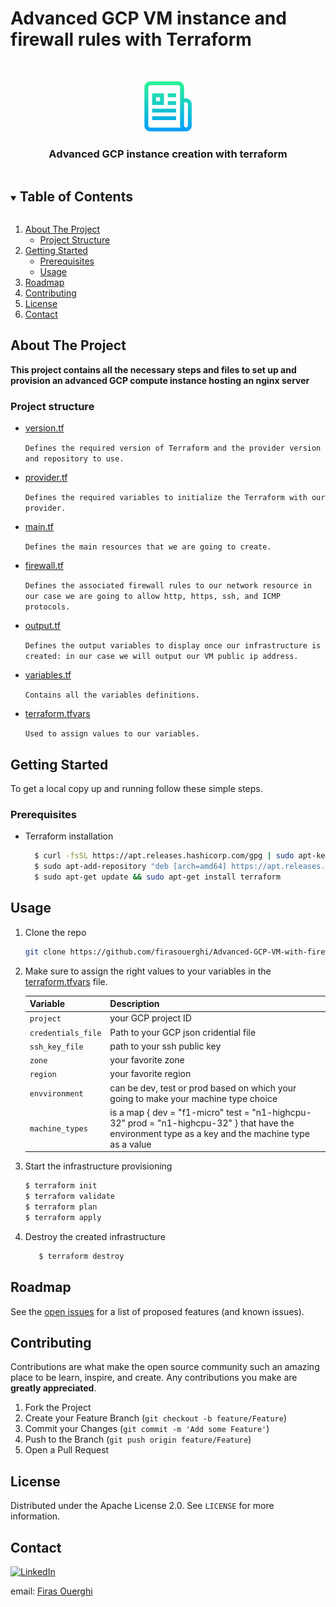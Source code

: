 # Advanced GCP VM instance and firewall rules with Terraform 



<!---[![Contributors][contributors-shield]][contributors-url]
[![Forks][forks-shield]][forks-url]
[![Stargazers][stars-shield]][stars-url]
[![Issues]][issues-url]
[![MIT License]][license-url]-->

<!-- PROJECT LOGO -->
<br />
<p align="center">
  <a href="https://github.com/firasouerghi/GCP_instance_module">
    <img src="images/logo.png" alt="Logo" width="80" height="80">
  </a>

  <h3 align="center">Advanced GCP instance creation with terraform</h3>

</p>



<!-- TABLE OF CONTENTS -->
<details open="open">
  <summary><h2 style="display: inline-block">Table of Contents</h2></summary>
  <ol>
    <li>
      <a href="#about-the-project">About The Project</a>
      <ul>
        <li><a href="#project-structure">Project Structure</a></li>
      </ul>
    </li>
    <li>
      <a href="#getting-started">Getting Started</a>
      <ul>
        <li><a href="#prerequisites">Prerequisites</a></li>
        <li><a href="#usage">Usage</a></li>
      </ul>
    </li>
    <li><a href="#roadmap">Roadmap</a></li>
    <li><a href="#contributing">Contributing</a></li>
    <li><a href="#license">License</a></li>
    <li><a href="#contact">Contact</a></li>
  </ol>
</details>



<!-- ABOUT THE PROJECT -->
## About The Project

**This project contains all the necessary steps and files to set up and provision an advanced GCP compute instance hosting an nginx server**


### Project structure

* [version.tf](https://github.com/firasouerghi/GCP_instance_module/blob/main/version.tf)

   `Defines the required version of Terraform and the provider version and repository to use.`

* [provider.tf](https://github.com/firasouerghi/GCP_instance_module/blob/main/provider.tf)

  `Defines the required variables to initialize the Terraform with our provider.`

* [main.tf](https://github.com/firasouerghi/GCP_instance_module/blob/main/main.tf)

  `Defines the main resources that we are going to create.`

* [firewall.tf](https://github.com/firasouerghi/GCP_instance_module/blob/main/firewall.tf)

  `Defines the associated firewall rules to our network resource in our case we are going to allow http, https, ssh, and ICMP protocols.`

* [output.tf](https://github.com/firasouerghi/GCP_instance_module/blob/main/output.tf)

  `Defines the output variables to display once our infrastructure is created: in our case we will output our VM public ip address. `

* [variables.tf](https://github.com/firasouerghi/GCP_instance_module/blob/main/variables.tf)

  `Contains all the variables definitions.`

* [terraform.tfvars](https://github.com/firasouerghi/GCP_instance_module/blob/main/terraform.tfvars)

  `Used to assign values to our variables.`



<!-- GETTING STARTED -->
## Getting Started

To get a local copy up and running follow these simple steps.

### Prerequisites

* Terraform installation
  ```sh
    $ curl -fsSL https://apt.releases.hashicorp.com/gpg | sudo apt-key add -
    $ sudo apt-add-repository "deb [arch=amd64] https://apt.releases.hashicorp.com $(lsb_release -cs) main"
    $ sudo apt-get update && sudo apt-get install terraform
  ```





<!-- USAGE EXAMPLES -->
## Usage

1. Clone the repo
   ```sh
   git clone https://github.com/firasouerghi/Advanced-GCP-VM-with-firewall-rules.git
   ```
2. Make sure to assign the right values to your variables in the [terraform.tfvars](https://github.com/firasouerghi/GCP_instance_module/blob/main/terraform.tfvars) file.

    | Variable | Description |
    |----------|-------|
    `project` | your GCP project ID
    `credentials_file` | Path to your GCP json cridential file
    `ssh_key_file` | path to your ssh public key
    `zone` | your favorite zone
    `region` | your favorite region
    `envvironment` | can be dev, test or prod based on which your going to make your machine type choice
    `machine_types` | is a map { dev  = "f1-micro" test = "n1-highcpu-32" prod = "n1-highcpu-32" } that have the environment type as a key and the machine type as a value



3. Start the infrastructure provisioning
   ```sh
   $ terraform init
   $ terraform validate
   $ terraform plan
   $ terraform apply
   ```
4. Destroy the created infrastructure
   ```sh
      $ terraform destroy
   ```


<!-- ROADMAP -->
## Roadmap

See the [open issues](https://github.com/firasouerghi/GCP_instance_module/issues) for a list of proposed features (and known issues).



<!-- CONTRIBUTING -->
## Contributing

Contributions are what make the open source community such an amazing place to be learn, inspire, and create. Any contributions you make are **greatly appreciated**.

1. Fork the Project
2. Create your Feature Branch (`git checkout -b feature/Feature`)
3. Commit your Changes (`git commit -m 'Add some Feature'`)
4. Push to the Branch (`git push origin feature/Feature`)
5. Open a Pull Request



<!-- LICENSE -->
## License

Distributed under the Apache License 2.0. See `LICENSE` for more information.



<!-- CONTACT -->
## Contact
[![LinkedIn][linkedin-shield]][linkedin-url]

email: [Firas Ouerghi](mailto:ouerghifir@gmail.com) 




<!-- ACKNOWLEDGEMENTS 
## Acknowledgements

* []()-->





<!-- MARKDOWN LINKS & IMAGES -->
<!-- https://www.markdownguide.org/basic-syntax/#reference-style-links -->
[contributors-shield]: https://img.shields.io/github/contributors/github_username/repo.svg?style=for-the-badge
[contributors-url]: https://github.com/firasouerghi/
[forks-shield]: https://img.shields.io/github/forks/github_username/repo.svg?style=for-the-badge
[forks-url]: https://github.com/github_username/repo/network/members
[stars-shield]: https://img.shields.io/github/stars/github_username/repo.svg?style=for-the-badge
[stars-url]: https://github.com/github_username/repo/stargazers
[issues-shield]: https://img.shields.io/github/issues/github_username/repo.svg?style=for-the-badge
[license-shield]: https://img.shields.io/github/license/github_username/repo.svg?style=for-the-badge
[linkedin-shield]: https://img.shields.io/badge/-LinkedIn-black.svg?style=for-the-badge&logo=linkedin&colorB=555


[issues-url]: https://github.com/firasouerghi/GCP_instance_module/issues
[license-url]: https://github.com/firasouerghi/GCP_instance_module/blob/main/LICENSE
[linkedin-url]: https://linkedin.com/in/firas-ouerghi/
